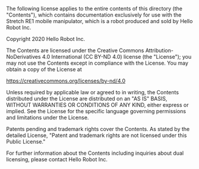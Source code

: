 The following license applies to the entire contents of this directory (the "Contents"), which contains documentation exclusively for use with the Stretch RE1 mobile manipulator, which is a robot produced and sold by Hello Robot Inc.

Copyright 2020 Hello Robot Inc.

The Contents are licensed under the Creative Commons Attribution-NoDerivatives 4.0 International (CC BY-ND 4.0) license (the "License"); you may not use the Contents except in compliance with the License. You may obtain a copy of the License at

https://creativecommons.org/licenses/by-nd/4.0

Unless required by applicable law or agreed to in writing, the Contents distributed under the License are distributed on an "AS IS" BASIS, WITHOUT WARRANTIES OR CONDITIONS OF ANY KIND, either express or implied. See the License for the specific language governing permissions and limitations under the License.

Patents pending and trademark rights cover the Contents. As stated by the detailed License, "Patent and trademark rights are not licensed under this Public License."

For further information about the Contents including inquiries about dual licensing, please contact Hello Robot Inc.
